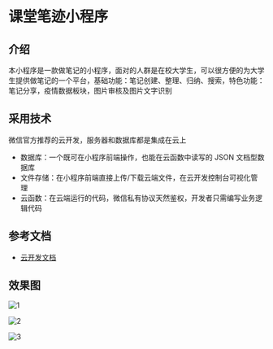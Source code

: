 # 课堂笔迹小程序

## 介绍

本小程序是一款做笔记的小程序，面对的人群是在校大学生，可以很方便的为大学生提供做笔记的一个平台，基础功能：笔记创建、整理、归纳、搜索，特色功能：笔记分享，疫情数据板块，图片审核及图片文字识别

## 采用技术

微信官方推荐的云开发，服务器和数据库都是集成在云上

- 数据库：一个既可在小程序前端操作，也能在云函数中读写的 JSON 文档型数据库
- 文件存储：在小程序前端直接上传/下载云端文件，在云开发控制台可视化管理
- 云函数：在云端运行的代码，微信私有协议天然鉴权，开发者只需编写业务逻辑代码

## 参考文档

- [云开发文档](https://developers.weixin.qq.com/miniprogram/dev/wxcloud/basis/getting-started.html)

## 效果图

![1](https://ae01.alicdn.com/kf/Hda8afe379c4e42f891f12e11281180fek.jpg)

![2](https://ae01.alicdn.com/kf/Hbc9d0c3508b64d958c3215cc8597b4f7r.jpg)

![3](https://ae01.alicdn.com/kf/He635636a2edf4d14b49527c8a0e878af8.jpg)